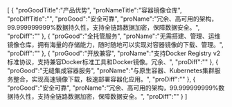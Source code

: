 [
	{
		"proGoodTitle":"产品优势",
		"proNameTitle":"容器镜像仓库",
		"proDiffTitle":"",
		"proGood":"安全可靠",
		"proName":"冗余、高可用的架构，99.999999999%数据持久性，支持全链路数据加密，保障数据安全。",
		"proDiff":""
	},
	{
		"proGood":"全托管服务",
		"proName":"无需搭建、管理、运维镜像仓库，拥有海量的存储能力，随时随地可以实现对容器镜像的下载、管理。",
		"proDiff":""
	},
	{
		"proGood":"开放兼容",
		"proName":"支持Docker Registry v2标准协议，支持兼容Docker标准工具和Docker镜像。冗余、",
		"proDiff":""
	},
	{
		"proGood":"无缝集成容器服务",
		"proName":"与原生容器、Kubernetes集群服务整合，实现高速镜像下载，极速部署容器化应用。",
		"proDiff":""
	},
	{
		"proGood":"安全可靠",
		"proName":"冗余、高可用的架构，99.999999999%数据持久性，支持全链路数据加密，保障数据安全。",
		"proDiff":""
	}
]